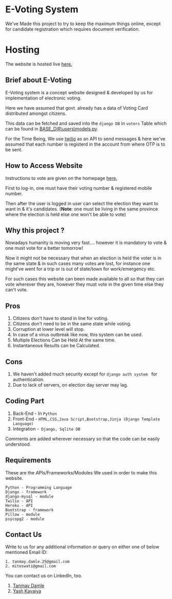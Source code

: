 # E-Voting System

We've Made this project to try to keep the maximum things online, except for candidate registration which requires document verification.

# Hosting

The website is hosted live [here.](https://e-voting--system.herokuapp.com/)

## Brief about E-Voting

E-Voting system is a concept website designed & developed by us for implementation of electronic voting. 

Here we have assumed that govt. already has a data of Voting Card distributed amongst citizens.

This data can be fetched and saved into the ``` django DB ``` in ``` voters ``` Table which can be found in [BASE_DIR\users\models.py](https://github.com/damletanmay/E_Voting_System/blob/master/users/models.py).

For the Time Being, We use [twilio](https://www.twilio.com/) as an API to send messages & here we've assumed that each number is registerd in the account from where OTP is to be sent.

## How to Access Website

Instructions to vote are given on the homepage  [here.](https://e-voting--system.herokuapp.com/)

First to log-in, one must have their voting number & registered mobile number.

Then after the user is logged in user can select the election they want to want in & it's candidates. (**Note**: one must be living in the same province where the election is held else one won't be able to vote)

## Why this project ?

Nowadays humanity is moving very fast.... however it is mandatory to vote & one must vote for a better tomorrow!

Now it might not be necessary that when an election is held the voter is in the same state & in such cases many votes are lost, for instance one might've went for a trip or is out of state/town for work/emergency etc. 


For such cases this website can been made available to all so that they can vote wherever they are, however they must vote in the given time else they can't vote.

## Pros
 
 1. Citizens don't have to stand in line for voting.
 2. Citizens don't need to be in the same state while voting. 
 3. Corruption at lower level will stop.
 4. In case of a virus outbreak like now, this system can be used.
 5. Multiple Elections Can be Held At the same time.
 6. Instantaneous Results can be Calculated.
 
## Cons

1. We haven't added much security except for ```django auth system ``` for authentication.
2. Due to lack of servers, on election day server may lag.



## Coding Part

1. Back-End - In ```Python```
2. Front-End - ```HTML,CSS,Java Script,Bootstrap,Jinja (Django Template Language)```
3. Integration -``` Django, Sqlite DB```

Comments are added wherever necessary so that the code can be easily understood.


## Requirements 

These are the APIs/Frameworks/Modules We used in order to make this website.
```
Python - Programming Language
Django - framework
django-mysql - module
Twilio - API
Heroku - API
Bootstrap - framework
Pillow - module
psycopg2 - module

```
## Contact Us
Write to us for any additional information or query on either one of below mentioned Email ID:
```
1. tanmay.damle.25@gmail.com
2. miteswati@gmail.com
```

You can contact us on LinkedIn, too.
1. [Tanmay Damle](https://www.linkedin.com/in/tanmay-damle-924839190/)
2. [Yash Kavaiya](https://www.linkedin.com/in/yash-kavaiya-a10a1a190/)
